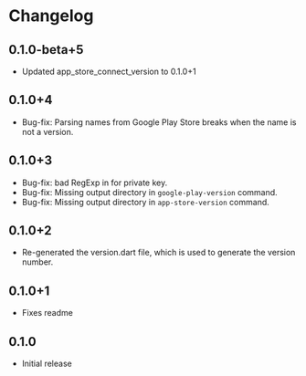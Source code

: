 # Changelog

## 0.1.0-beta+5

* Updated app_store_connect_version to 0.1.0+1

## 0.1.0+4

* Bug-fix: Parsing names from Google Play Store breaks when the name is not a version.

## 0.1.0+3

* Bug-fix: bad RegExp in for private key.
* Bug-fix: Missing output directory in `google-play-version` command.
* Bug-fix: Missing output directory in `app-store-version` command.

## 0.1.0+2

* Re-generated the version.dart file, which is used to generate the version number.

## 0.1.0+1

* Fixes readme

## 0.1.0

* Initial release
